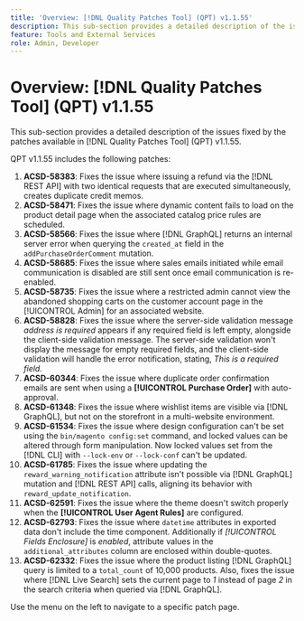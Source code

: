 ```yaml
---
title: 'Overview: [!DNL Quality Patches Tool] (QPT) v1.1.55'
description: This sub-section provides a detailed description of the issues fixed by the patches available in [!DNL Quality Patches Tool] (QPT) v1.1.55.
feature: Tools and External Services
role: Admin, Developer
---
```

# Overview: [!DNL Quality Patches Tool] (QPT) v1.1.55

This sub-section provides a detailed description of the issues fixed by the patches available in [!DNL Quality Patches Tool] (QPT) v1.1.55.

QPT v1.1.55 includes the following patches:

1. **ACSD-58383**: Fixes the issue where issuing a refund via the [!DNL REST API] with two identical requests that are executed simultaneously, creates duplicate credit memos.
1. **ACSD-58471**: Fixes the issue where dynamic content fails to load on the product detail page when the associated catalog price rules are scheduled.
1. **ACSD-58566**: Fixes the issue where [!DNL GraphQL] returns an internal server error when querying the `created_at` field in the `addPurchaseOrderComment` mutation.
1. **ACSD-58685**: Fixes the issue where sales emails initiated while email communication is disabled are still sent once email communication is re-enabled.
1. **ACSD-58735**: Fixes the issue where a restricted admin cannot view the abandoned shopping carts on the customer account page in the [!UICONTROL Admin] for an associated website.
1. **ACSD-58828**: Fixes the issue where the server-side validation message *address is required* appears if any required field is left empty, alongside the client-side validation message. The server-side validation won't display the message for empty required fields, and the client-side validation will handle the error notification, stating, *This is a required field.*
1. **ACSD-60344**: Fixes the issue where duplicate order confirmation emails are sent when using a **[!UICONTROL Purchase Order]** with auto-approval.
1. **ACSD-61348**: Fixes the issue where wishlist items are visible via [!DNL GraphQL], but not on the storefront in a multi-website environment.
1. **ACSD-61534**: Fixes the issue where design configuration can't be set using the `bin/magento config:set` command, and locked values can be altered through form manipulation. Now locked values set from the [!DNL CLI] with `--lock-env` or `--lock-conf` can't be updated.
1. **ACSD-61785**: Fixes the issue where updating the `reward_warning_notification` attribute isn't possible via [!DNL GraphQL] mutation and [!DNL REST API] calls, aligning its behavior with `reward_update_notification`.
1. **ACSD-62591**: Fixes the issue where the theme doesn't switch properly when the **[!UICONTROL User Agent Rules]** are configured.
1. **ACSD-62793**: Fixes the issue where `datetime` attributes in exported data don't include the time component. Additionally if *[!UICONTROL Fields Enclosure]* is *enabled*, attribute values in the `additional_attributes` column are enclosed within double-quotes.
1. **ACSD-62332**: Fixes the issue where the product listing [!DNL GraphQL] query is limited to a `total_count` of 10,000 products. Also, fixes the issue where [!DNL Live Search] sets the current page to *1* instead of page *2* in the search criteria when queried via [!DNL GraphQL].

Use the menu on the left to navigate to a specific patch page.
